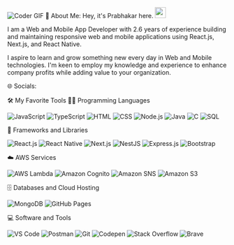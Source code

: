 <img alt="Coder GIF" src="https://camo.githubusercontent.com/12e5f2b182da4b52850b29bb09e8ba3e92b0ac2c0bd121de7dfcbb291fbbd525/68747470733a2f2f692e70696e696d672e636f6d2f6f726967696e616c732f37372f63612f61332f37376361613332383834643733356434333961646534356261333766656166322e676966" />
💫 About Me:
Hey, it's Prabhakar here. <img src="https://media.giphy.com/media/hvRJCLFzcasrR4ia7z/giphy.gif" width="25px">

I am a Web and Mobile App Developer with 2.6 years of experience building and maintaining responsive web and mobile applications using React.js, Next.js, and React Native.

I aspire to learn and grow something new every day in Web and Mobile technologies. I'm keen to employ my knowledge and experience to enhance company profits while adding value to your organization.

🌐 Socials:


🛠️ My Favorite Tools
👨‍💻 Programming Languages
<p> <img alt="JavaScript" src="https://img.shields.io/badge/JavaScript-F7DF1E.svg?logo=javascript&logoColor=black"> <img alt="TypeScript" src="https://img.shields.io/badge/TypeScript-007ACC.svg?logo=typescript&logoColor=white"> <img alt="HTML" src="https://img.shields.io/badge/HTML-E34F26.svg?logo=html5&logoColor=white"> <img alt="CSS" src="https://img.shields.io/badge/CSS-1572B6.svg?logo=css3&logoColor=white"> <img alt="Node.js" src="https://img.shields.io/badge/Node.js-43853D.svg?logo=node.js&logoColor=white"> <img alt="Java" src="https://img.shields.io/badge/Java-007396.svg?logo=java&logoColor=white"> <img alt="C" src="https://custom-icon-badges.herokuapp.com/badge/C-03599C.svg?logo=c-in-hexagon&logoColor=white"> <img alt="SQL" src="https://custom-icon-badges.herokuapp.com/badge/SQL-025E8C.svg?logo=database&logoColor=white"> </p>
🧰 Frameworks and Libraries
<p> <img alt="React.js" src="https://img.shields.io/badge/React.js-20232a.svg?logo=react&logoColor=%2361DAFB"> <img alt="React Native" src="https://img.shields.io/badge/React%20Native-20232a.svg?logo=react&logoColor=%2361DAFB"> <img alt="Next.js" src="https://img.shields.io/badge/Next.js-000000?logo=next.js&logoColor=white"> <img alt="NestJS" src="https://img.shields.io/badge/NestJS-E0234E.svg?logo=nestjs&logoColor=white"> <img alt="Express.js" src="https://img.shields.io/badge/Express.js-404d59.svg?logo=express&logoColor=white"> <img alt="Bootstrap" src="https://img.shields.io/badge/Bootstrap-7952B3.svg?logo=bootstrap&logoColor=white"> </p>
☁️ AWS Services
<p> <img alt="AWS Lambda" src="https://img.shields.io/badge/AWS Lambda-FF9900.svg?logo=amazon-aws&logoColor=white"> <img alt="Amazon Cognito" src="https://img.shields.io/badge/AWS Cognito-4B32C3.svg?logo=amazon-aws&logoColor=white"> <img alt="Amazon SNS" src="https://img.shields.io/badge/AWS SNS-FF4F00.svg?logo=amazon-aws&logoColor=white"> <img alt="Amazon S3" src="https://img.shields.io/badge/AWS S3-569A31.svg?logo=amazon-aws&logoColor=white"> </p>
🗄️ Databases and Cloud Hosting
<p> <img alt="MongoDB" src ="https://img.shields.io/badge/MongoDB-4ea94b.svg?logo=mongodb&logoColor=white"> <img alt="GitHub Pages" src="https://img.shields.io/badge/GitHub%20Pages-327FC7.svg?logo=github&logoColor=white"> </p>
💻 Software and Tools
<p> <img alt="VS Code" src="https://img.shields.io/badge/Visual%20Studio%20Code-0078d7.svg?logo=visual-studio-code&logoColor=white"> <img alt="Postman" src="https://img.shields.io/badge/Postman-FF6C37?logo=postman&logoColor=white"> <img alt="Git" src="https://img.shields.io/badge/Git-F05033.svg?logo=git&logoColor=white"> <img alt="Codepen" src="https://img.shields.io/badge/Codepen-000000.svg?logo=codepen&logoColor=white"> <img alt="Stack Overflow" src="https://img.shields.io/badge/-Stack%20Overflow-FE7A16?logo=stack-overflow&logoColor=white"> <img alt="Brave" src="https://img.shields.io/badge/-Brave-FB542B?logo=brave&logoColor=white"> </p>
